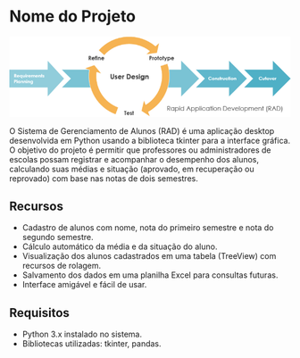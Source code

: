 # Nome do Projeto

![Imagem](radLogo.png)

O Sistema de Gerenciamento de Alunos (RAD) é uma aplicação desktop desenvolvida em Python usando a biblioteca tkinter para a interface gráfica. O objetivo do projeto é permitir que professores ou administradores de escolas possam registrar e acompanhar o desempenho dos alunos, calculando suas médias e situação (aprovado, em recuperação ou reprovado) com base nas notas de dois semestres.

## Recursos

- Cadastro de alunos com nome, nota do primeiro semestre e nota do segundo semestre.
- Cálculo automático da média e da situação do aluno.
- Visualização dos alunos cadastrados em uma tabela (TreeView) com recursos de rolagem.
- Salvamento dos dados em uma planilha Excel para consultas futuras.
- Interface amigável e fácil de usar.

## Requisitos

- Python 3.x instalado no sistema.
- Bibliotecas utilizadas: tkinter, pandas.
